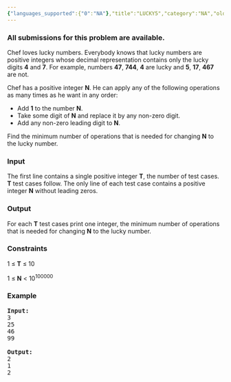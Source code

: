 ```yaml
---
{"languages_supported":{"0":"NA"},"title":"LUCKY5","category":"NA","old_version":true,"problem_code":"LUCKY5","tags":{"0":"NA"},"layout":"problem"}
---
```


<h3> All submissions for this problem are available. </h3><p> Chef loves lucky numbers. Everybody knows that lucky numbers are positive integers whose decimal representation contains only the lucky digits <b>4</b> and <b>7</b>. For example, numbers <b>47</b>, <b>744</b>, <b>4</b> are lucky and <b>5</b>, <b>17</b>, <b>467</b> are not.

</p><p> Chef has a positive integer <b>N</b>. He can apply any of the following operations as many times as he want in any order:

<ul>
<li> Add <b>1</b> to the number <b>N</b>.
</li><li> Take some digit of <b>N</b> and replace it by any non-zero digit.
</li><li> Add any non-zero leading digit to <b>N</b>.
</li></ul>

</p><p> Find the minimum number of operations that is needed for changing <b>N</b> to the lucky number.

<h3>Input</h3>
</p><p>The first line contains a single positive integer <b>T</b>, the number of test cases. <b>T</b> test cases follow. The only line of each test case contains a positive integer <b>N</b> without leading zeros. 

<h3>Output</h3>
</p><p>For each <b>T</b> test cases print one integer, the minimum number of operations that is needed for changing <b>N</b> to the lucky number.

<h3>Constraints</h3>
</p><p>
1 ≤ <b>T</b> ≤ 10
</p><p>
1 ≤ <b>N</b> &lt; 10<sup>100000</sup>

<h3>Example</h3>

<pre>
<b>Input:</b>
3
25
46
99

<b>Output:</b>
2
1
2

</pre></p>    